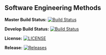 ## Software Engineering Methods


**Master Build Status:** 
[![Build Status](https://travis-ci.com/The-Liam-Blair/sem.svg?branch=master)](https://travis-ci.com/The-Liam-Blair/sem)

**Develop Build Status:**
[![Build Status](https://travis-ci.com/The-Liam-Blair/sem.svg?branch=develop)](https://travis-ci.com/The-Liam-Blair/sem)


**License:**
[![LICENSE](https://img.shields.io/github/license/The-Liam-Blair/sem.svg?style=flat-square)](https://github.com/The-Liam-Blair/sem/blob/master/LICENSE)

**Release:**
[![Releases](https://img.shields.io/github/release/The-Liam-Blair/sem/all.svg?style=flat-square)](https://github.com/The-Liam-Blair/sem/releases)

